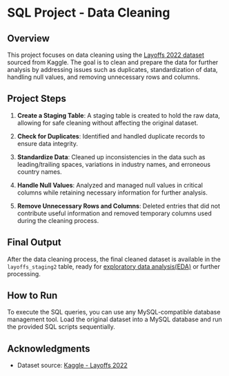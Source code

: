 # SQL Project - Data Cleaning

## Overview
This project focuses on data cleaning using the [Layoffs 2022 dataset](https://www.kaggle.com/datasets/swaptr/layoffs-2022) sourced from Kaggle. The goal is to clean and prepare the data for further analysis by addressing issues such as duplicates, standardization of data, handling null values, and removing unnecessary rows and columns.

## Project Steps

1. **Create a Staging Table**: A staging table is created to hold the raw data, allowing for safe cleaning without affecting the original dataset.

2. **Check for Duplicates**: Identified and handled duplicate records to ensure data integrity.

3. **Standardize Data**: Cleaned up inconsistencies in the data such as leading/trailing spaces, variations in industry names, and erroneous country names.

4. **Handle Null Values**: Analyzed and managed null values in critical columns while retaining necessary information for further analysis.

5. **Remove Unnecessary Rows and Columns**: Deleted entries that did not contribute useful information and removed temporary columns used during the cleaning process.

## Final Output
After the data cleaning process, the final cleaned dataset is available in the `layoffs_staging2` table, ready for [exploratory data analysis(EDA)](https://github.com/khadeejach20/EDA-on-Layoffs-Dataset) or further processing.

## How to Run
To execute the SQL queries, you can use any MySQL-compatible database management tool. Load the original dataset into a MySQL database and run the provided SQL scripts sequentially.

## Acknowledgments
- Dataset source: [Kaggle - Layoffs 2022](https://www.kaggle.com/datasets/swaptr/layoffs-2022)
